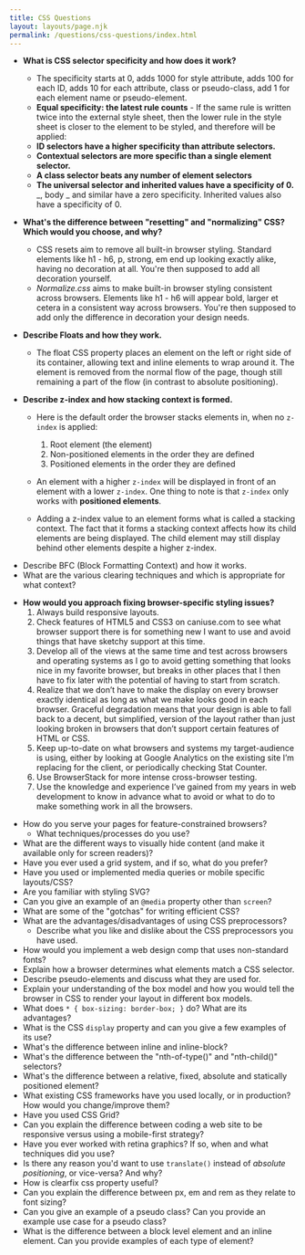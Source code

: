 ```yaml
---
title: CSS Questions
layout: layouts/page.njk
permalink: /questions/css-questions/index.html
---
```


- **What is CSS selector specificity and how does it work?**

  - The specificity starts at 0, adds 1000 for style attribute, adds 100 for each ID, adds 10 for each attribute, class or pseudo-class, add 1 for each element name or pseudo-element.
  - **Equal specificity: the latest rule counts** - If the same rule is written twice into the external style sheet, then the lower rule in the style sheet is closer to the element to be styled, and therefore will be applied:
  - **ID selectors have a higher specificity than attribute selectors.**
  - **Contextual selectors are more specific than a single element selector.**
  - **A class selector beats any number of element selectors**
  - **The universal selector and inherited values have a specificity of 0.** _, body _ and similar have a zero specificity. Inherited values also have a specificity of 0.

- **What's the difference between "resetting" and "normalizing" CSS? Which would you choose, and why?**

  - CSS resets aim to remove all built-in browser styling. Standard elements like h1 - h6, p, strong, em end up looking exactly alike, having no decoration at all. You're then supposed to add all decoration yourself.
  - _Normalize.css_ aims to make built-in browser styling consistent across browsers. Elements like h1 - h6 will appear bold, larger et cetera in a consistent way across browsers. You're then supposed to add only the difference in decoration your design needs.

- **Describe Floats and how they work.**

  - The float CSS property places an element on the left or right side of its container, allowing text and inline elements to wrap around it. The element is removed from the normal flow of the page, though still remaining a part of the flow (in contrast to absolute positioning).

- **Describe z-index and how stacking context is formed.**

  - Here is the default order the browser stacks elements in, when no `z-index` is applied:

    1. Root element (the <html> element)
    2. Non-positioned elements in the order they are defined
    3. Positioned elements in the order they are defined

  - An element with a higher `z-index` will be displayed in front of an element with a lower `z-index`. One thing to note is that `z-index` only works with **positioned elements**.

  - Adding a z-index value to an element forms what is called a stacking context. The fact that it forms a stacking context affects how its child elements are being displayed. The child element may still display behind other elements despite a higher z-index.

* Describe BFC (Block Formatting Context) and how it works.
* What are the various clearing techniques and which is appropriate for what context?

- **How would you approach fixing browser-specific styling issues?**
  1. Always build responsive layouts.
  2. Check features of HTML5 and CSS3 on caniuse.com to see what browser support there is for something new I want to use and avoid things that have sketchy support at this time.
  3. Develop all of the views at the same time and test across browsers and operating systems as I go to avoid getting something that looks nice in my favorite browser, but breaks in other places that I then have to fix later with the potential of having to start from scratch.
  4. Realize that we don’t have to make the display on every browser exactly identical as long as what we make looks good in each browser. Graceful degradation means that your design is able to fall back to a decent, but simplified, version of the layout rather than just looking broken in browsers that don’t support certain features of HTML or CSS.
  5. Keep up-to-date on what browsers and systems my target-audience is using, either by looking at Google Analytics on the existing site I’m replacing for the client, or periodically checking Stat Counter.
  6. Use BrowserStack for more intense cross-browser testing.
  7. Use the knowledge and experience I’ve gained from my years in web development to know in advance what to avoid or what to do to make something work in all the browsers.

* How do you serve your pages for feature-constrained browsers?
  * What techniques/processes do you use?
* What are the different ways to visually hide content (and make it available only for screen readers)?
* Have you ever used a grid system, and if so, what do you prefer?
* Have you used or implemented media queries or mobile specific layouts/CSS?
* Are you familiar with styling SVG?
* Can you give an example of an `@media` property other than `screen`?
* What are some of the "gotchas" for writing efficient CSS?
* What are the advantages/disadvantages of using CSS preprocessors?
  * Describe what you like and dislike about the CSS preprocessors you have used.
* How would you implement a web design comp that uses non-standard fonts?
* Explain how a browser determines what elements match a CSS selector.
* Describe pseudo-elements and discuss what they are used for.
* Explain your understanding of the box model and how you would tell the browser in CSS to render your layout in different box models.
* What does ```* { box-sizing: border-box; }``` do? What are its advantages?
* What is the CSS `display` property and can you give a few examples of its use?
* What's the difference between inline and inline-block?
* What's the difference between the "nth-of-type()" and "nth-child()" selectors?
* What's the difference between a relative, fixed, absolute and statically positioned element?
* What existing CSS frameworks have you used locally, or in production? How would you change/improve them?
* Have you used CSS Grid?
* Can you explain the difference between coding a web site to be responsive versus using a mobile-first strategy?
* Have you ever worked with retina graphics? If so, when and what techniques did you use?
* Is there any reason you'd want to use `translate()` instead of *absolute positioning*, or vice-versa? And why?
* How is clearfix css property useful?
* Can you explain the difference between px, em and rem as they relate to font sizing?
* Can you give an example of a pseudo class? Can you provide an example use case for a pseudo class? 
* What is the difference between a block level element and an inline element. Can you provide examples of each type of element?


